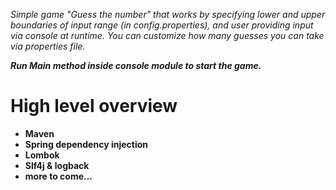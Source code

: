 _Simple game "Guess the number" that works by specifying lower_ 
_and upper boundaries of input range (in config.properties), and user_ 
_providing input via console at runtime. You can customize how many_
_guesses you can take via properties file._

_**Run Main method inside console module to start the game.**_


# High level overview
* **Maven**
* **Spring dependency injection**
* **Lombok**
* **Slf4j & logback**
* **more to come...**